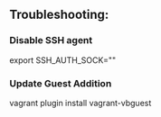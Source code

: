 ## Troubleshooting:

### Disable SSH agent
export SSH_AUTH_SOCK=""

### Update Guest Addition
vagrant plugin install vagrant-vbguest
